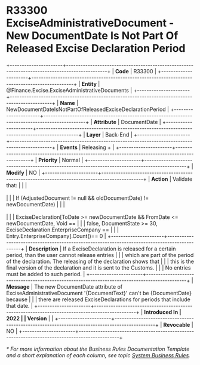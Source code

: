 ﻿---
erp.type: business-rule
erp.entity: Finance.Excise.ExciseAdministrativeDocuments
---

# R33300 ExciseAdministrativeDocument - New DocumentDate Is Not Part Of Released Excise Declaration Period
+----------------------+-----------------------------------------------------------------------------------------------+
| **Code**             | R33300                                                                                       |
+----------------------+-----------------------------------------------------------------------------------------------+
| **Entity**           | @Finance.Excise.ExciseAdministrativeDocuments                                                                         |
+----------------------+-----------------------------------------------------------------------------------------------+
| **Name**             | NewDocumentDateIsNotPartOfReleasedExciseDeclarationPeriod                                         |
+----------------------+-----------------------------------------------------------------------------------------------+
| **Attribute**        | DocumentDate                                                                                   |
+----------------------+-----------------------------------------------------------------------------------------------+
| **Layer**            | Back-End                                                                                      |
+----------------------+-----------------------------------------------------------------------------------------------+
| **Events**           | Releasing +                                                                                   |
+----------------------+-----------------------------------------------------------------------------------------------+
| **Priority**         | Normal                                                                                        |
+----------------------+-----------------------------------------------------------------------------------------------+
| **Modify**           | NO                                                                                            |
+----------------------+-----------------------------------------------------------------------------------------------+
| **Action**           | Validate that:                                                                                |
|                      | <br/><br/>                                                                                    |
|                      | If (AdjustedDocument != null && oldDocumentDate) != newDocumentDate)                                |
|                      | <br/><br/>                                                                                    |
|                      | ExciseDeclaration\[ToDate \>= newDocumentDate && FromDate \<= newDocumentDate, Void ==  |
|                      | false, DocumentState \>= 30, ExciseDeclaration.EnterpriseCompany ==                            |
|                      | Entry.EnterpriseCompany\].Count()== 0                                                         |
+----------------------+-----------------------------------------------------------------------------------------------+
| **Description**      | If a ExciseDeclaration is released for a certain period, than the user cannot release entries  |
|                      | which are part of the period of the declaration. The releasing of the declaration shows that  |
|                      | this is the final version of the declaration and it is sent to the Customs.   |
|                      | No entries must be added to such period.                                                  |
+----------------------+-----------------------------------------------------------------------------------------------+
| **Message**          | The new DocumentDate attribute of ExciseAdministrativeDocument \'{DocumentText}\' can\'t be {DocumentDate} because     |
|                      | there are released ExciseDeclarations for periods that include that date.                   |
+----------------------+-----------------------------------------------------------------------------------------------+
| **Introduced In      | 2022                                                                                              |
| Version**            |                                                                                               |
+----------------------+-----------------------------------------------------------------------------------------------+
| **Revocable**        | NO                                                                                            |
+----------------------+-----------------------------------------------------------------------------------------------+

*\* For more information about the Business Rules Documentation Template and a short explanation of each column, see
topic [System Business Rules](../templates/template-description-system-business-rules.md).*
